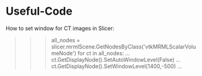 # Useful-Code
How to set window for CT images in Slicer:
>>> all_nodes = slicer.mrmlScene.GetNodesByClass('vtkMRMLScalarVolumeNode')
>>> for ct in all_nodes:
...     ct.GetDisplayNode().SetAutoWindowLevel(False)
...     ct.GetDisplayNode().SetWindowLevel(1400,-500)
...
>>>

